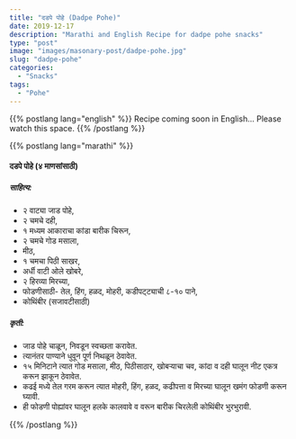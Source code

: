 ```yaml
---
title: "दडपे पोहे (Dadpe Pohe)"
date: 2019-12-17
description: "Marathi and English Recipe for dadpe pohe snacks"
type: "post"
image: "images/masonary-post/dadpe-pohe.jpg"
slug: "dadpe-pohe"
categories: 
  - "Snacks"
tags:
  - "Pohe"
---
```


{{% postlang lang="english" %}} 
 Recipe coming soon in English... Please watch this space. 
 {{% /postlang %}}







{{% postlang lang="marathi" %}}




#### दडपे पोहे (४ माणसांसाठी)



##### साहित्य:


- २ वाट्या जाड पोहे,
- २ चमचे दही,
- १ मध्यम आकाराचा कांडा बारीक चिरून,
- २ चमचे गोड मसाला,
- मीठ,
- १ चमचा पिठी साखर,
- अर्धी वाटी ओले खोबरे,
- २ हिरव्या मिरच्या,
- फोडणीसाठी- तेल, हिंग, हळद, मोहरी, कडीपट्ट्याची ८-१० पाने,
- कोथिंबीर (सजावटीसाठी)



##### कृती:


- जाड पोहे चाळून, निवडून स्वच्छता करावेत. 
- त्यानंतर पाण्याने धुवून पूर्ण निथळून ठेवावेत.
- १५ मिनिटाने त्यात गोड मसाला, मीठ, पिठीसाठार, खोबऱ्याचा चव, कांदा व दही घालून नीट एकत्र करून झाकून ठेवावेत. 
- कढई मध्ये तेल गरम करून त्यात मोहरी, हिंग, हळद, कढीपत्ता व मिरच्या घालून खमंग फोडणी करून घ्यावी.
- ही फोडणी पोह्यांवर घालून हलके कालवावे व वरून बारीक चिरलेली कोथिंबीर भुरभुरावी.

 {{% /postlang %}}
